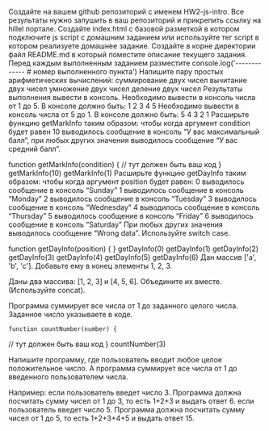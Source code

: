 Создайте на вашем github репозиторий с именем HW2-js-intro. Все результаты нужно запушить в ваш репозиторий и прикрепить ссылку на hillel портале.
Создайте index.html с базовой разметкой в котором подключите js script с домашним заданием или используйте тег script в котором реализуете домашнее задание.
Создайте в корне директории файл README.md в который поместите описание текущего задания.
Перед каждым выполненным заданием разместите
console.log('------------- # номер выполненного пункта')
Напишите пару простых арифметических вычислений:
суммирование двух чисел
вычитание двух чисел
умножение двух чисел
деление двух чисел
Результаты выполнения вывести в консоль.
Необходимо вывести в консоль числа от 1 до 5. В консоле должно быть:
1 2 3 4 5
Необходимо вывести в консоль числа от 5 до 1. В консоле должно быть:
5 4 3 2 1
Расширьте функцию getMarkInfo таким образом: чтобы когда аргумент condition будет равен 10 выводилось сообщение в консоль “У вас максимальный балл”, при любых других значения выводилось сообщение “У вас средний балл”.

function getMarkInfo(condition) {
// тут должен быть ваш код
}
getMarkInfo(10)
getMarkInfo(1)
Расширьте функцию getDayInfo таким образом: чтобы когда аргумент position будет равен:
0 выводилось сообщение в консоль “Sunday”
1 выводилось сообщение в консоль “Monday”
2 выводилось сообщение в консоль “Tuesday”
3 выводилось сообщение в консоль “Wednesday”
4 выводилось сообщение в консоль “Thursday”
5 выводилось сообщение в консоль “Friday”
6 выводилось сообщение в консоль “Saturday”
При любых других значения выводилось сообщение “Wrong data”.
Используйте switch case.

function getDayInfo(position) {
}
getDayInfo(0)
getDayInfo(1)
getDayInfo(2)
getDayInfo(3)
getDayInfo(4)
getDayInfo(5)
getDayInfo(6)
Дан массив ['a', 'b', 'c']. Добавьте ему в конец элементы 1, 2, 3.

Даны два массива: [1, 2, 3] и [4, 5, 6]. Объедините их вместе. (Используйте concat).

Программа суммирует все числа от 1 до заданного целого числа. Заданное число указываете в коде.

    function countNumber(number) {

// тут должен быть ваш код
}
countNumber(3)

Напишите программу, где пользователь вводит любое целое положительное число. А программа суммирует все числа от 1 до введенного пользователем числа.

Например:
если пользователь введет число 3. Программа должна посчитать сумму чисел от 1 до 3, то есть 1+2+3 и выдать ответ 6.
если пользователь введет число 5. Программа должна посчитать сумму чисел от 1 до 5, то есть 1+2+3+4+5 и выдать ответ 15.
